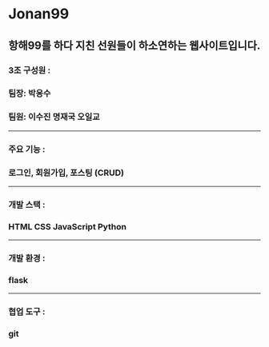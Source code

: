 # Jonan99

## 항해99를 하다 지친 선원들이 하소연하는 웹사이트입니다.

### 3조 구성원 :
### 팀장: 박응수
### 팀원: 이수진 명재국 오일교

---------

### 주요 기능 :
### 로그인, 회원가입, 포스팅 (CRUD)

----------

### 개발 스택 :
### HTML CSS JavaScript Python

----------

### 개발 환경 :
### flask

-----------

### 협업 도구 :
### git
